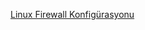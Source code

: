 [Linux Firewall Konfigürasyonu](pages/sistem/Linux_Sunucunun_Firewall_Konfigrasyonu/2216Linux_Sunucunun_Firewall_Konfigrasyonu.md)
